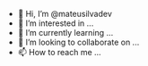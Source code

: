 - 👋 Hi, I’m @mateusilvadev
- 👀 I’m interested in ...
- 🌱 I’m currently learning ...
- 💞️ I’m looking to collaborate on ...
- 📫 How to reach me ...

<!---
mateusilvadev/mateusilvadev is a ✨ special ✨ repository because its `README.md` (this file) appears on your GitHub profile.
You can click the Preview link to take a look at your changes.
--->
